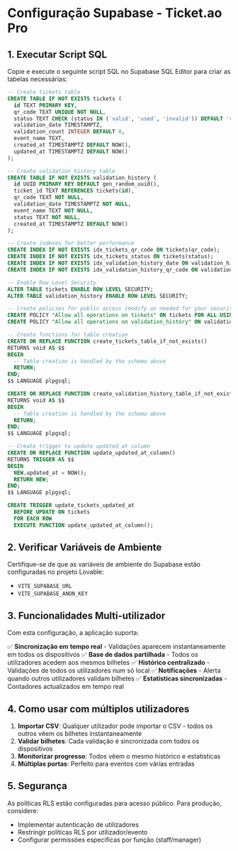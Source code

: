 # Configuração Supabase - Ticket.ao Pro

## 1. Executar Script SQL

Copie e execute o seguinte script SQL no Supabase SQL Editor para criar as tabelas necessárias:

```sql
-- Create tickets table
CREATE TABLE IF NOT EXISTS tickets (
  id TEXT PRIMARY KEY,
  qr_code TEXT UNIQUE NOT NULL,
  status TEXT CHECK (status IN ('valid', 'used', 'invalid')) DEFAULT 'valid',
  validation_date TIMESTAMPTZ,
  validation_count INTEGER DEFAULT 0,
  event_name TEXT,
  created_at TIMESTAMPTZ DEFAULT NOW(),
  updated_at TIMESTAMPTZ DEFAULT NOW()
);

-- Create validation_history table
CREATE TABLE IF NOT EXISTS validation_history (
  id UUID PRIMARY KEY DEFAULT gen_random_uuid(),
  ticket_id TEXT REFERENCES tickets(id),
  qr_code TEXT NOT NULL,
  validation_date TIMESTAMPTZ NOT NULL,
  event_name TEXT NOT NULL,
  status TEXT NOT NULL,
  created_at TIMESTAMPTZ DEFAULT NOW()
);

-- Create indexes for better performance
CREATE INDEX IF NOT EXISTS idx_tickets_qr_code ON tickets(qr_code);
CREATE INDEX IF NOT EXISTS idx_tickets_status ON tickets(status);
CREATE INDEX IF NOT EXISTS idx_validation_history_date ON validation_history(validation_date DESC);
CREATE INDEX IF NOT EXISTS idx_validation_history_qr_code ON validation_history(qr_code);

-- Enable Row Level Security
ALTER TABLE tickets ENABLE ROW LEVEL SECURITY;
ALTER TABLE validation_history ENABLE ROW LEVEL SECURITY;

-- Create policies for public access (modify as needed for your security requirements)
CREATE POLICY "Allow all operations on tickets" ON tickets FOR ALL USING (true);
CREATE POLICY "Allow all operations on validation_history" ON validation_history FOR ALL USING (true);

-- Create functions for table creation
CREATE OR REPLACE FUNCTION create_tickets_table_if_not_exists()
RETURNS void AS $$
BEGIN
  -- Table creation is handled by the schema above
  RETURN;
END;
$$ LANGUAGE plpgsql;

CREATE OR REPLACE FUNCTION create_validation_history_table_if_not_exists()
RETURNS void AS $$
BEGIN
  -- Table creation is handled by the schema above
  RETURN;
END;
$$ LANGUAGE plpgsql;

-- Create trigger to update updated_at column
CREATE OR REPLACE FUNCTION update_updated_at_column()
RETURNS TRIGGER AS $$
BEGIN
  NEW.updated_at = NOW();
  RETURN NEW;
END;
$$ LANGUAGE plpgsql;

CREATE TRIGGER update_tickets_updated_at 
  BEFORE UPDATE ON tickets 
  FOR EACH ROW 
  EXECUTE FUNCTION update_updated_at_column();
```

## 2. Verificar Variáveis de Ambiente

Certifique-se de que as variáveis de ambiente do Supabase estão configuradas no projeto Lovable:

- `VITE_SUPABASE_URL`
- `VITE_SUPABASE_ANON_KEY`

## 3. Funcionalidades Multi-utilizador

Com esta configuração, a aplicação suporta:

✅ **Sincronização em tempo real** - Validações aparecem instantaneamente em todos os dispositivos
✅ **Base de dados partilhada** - Todos os utilizadores acedem aos mesmos bilhetes
✅ **Histórico centralizado** - Validações de todos os utilizadores num só local
✅ **Notificações** - Alerta quando outros utilizadores validam bilhetes
✅ **Estatísticas sincronizadas** - Contadores actualizados em tempo real

## 4. Como usar com múltiplos utilizadores

1. **Importar CSV**: Qualquer utilizador pode importar o CSV - todos os outros vêem os bilhetes instantaneamente
2. **Validar bilhetes**: Cada validação é sincronizada com todos os dispositivos
3. **Monitorizar progresso**: Todos vêem o mesmo histórico e estatísticas
4. **Múltiplas portas**: Perfeito para eventos com várias entradas

## 5. Segurança

As políticas RLS estão configuradas para acesso público. Para produção, considere:

- Implementar autenticação de utilizadores
- Restringir políticas RLS por utilizador/evento
- Configurar permissões específicas por função (staff/manager)